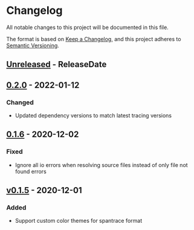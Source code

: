 # Changelog
All notable changes to this project will be documented in this file.

The format is based on [Keep a Changelog](https://keepachangelog.com/en/1.0.0/),
and this project adheres to [Semantic Versioning](https://semver.org/spec/v2.0.0.html).

<!-- next-header -->

## [Unreleased] - ReleaseDate

## [0.2.0] - 2022-01-12
### Changed
- Updated dependency versions to match latest tracing versions

## [0.1.6] - 2020-12-02
### Fixed
- Ignore all io errors when resolving source files instead of only file not
  found errors

## [v0.1.5] - 2020-12-01
### Added
- Support custom color themes for spantrace format

<!-- next-url -->
[Unreleased]: https://github.com/yaahc/color-spantrace/compare/v0.2.0...HEAD
[0.2.0]: https://github.com/yaahc/color-spantrace/compare/v0.1.6...v0.2.0
[0.1.6]: https://github.com/yaahc/color-spantrace/compare/v0.1.5...v0.1.6
[v0.1.5]: https://github.com/yaahc/color-spantrace/releases/tag/v0.1.5
